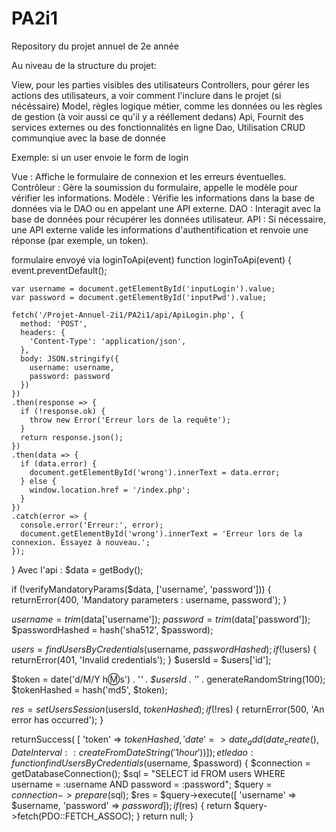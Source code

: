# PA2i1
Repository du projet annuel de 2e année 


Au niveau de la structure du projet:

View, pour les parties visibles des utilisateurs
Controllers, pour gérer les actions des utilisateurs, a voir comment l'inclure dans le projet (si nécéssaire)
Model, règles logique métier, comme les données ou les règles de gestion (à voir aussi ce qu'il y a rééllement dedans)
Api, Fournit des services externes ou des fonctionnalités en ligne
Dao, Utilisation CRUD communqiue avec la base de donnée

Exemple: si un user envoie le form de login 

Vue : Affiche le formulaire de connexion et les erreurs éventuelles.
Contrôleur : Gère la soumission du formulaire, appelle le modèle pour vérifier les informations.
Modèle : Vérifie les informations dans la base de données via le DAO ou en appelant une API externe.
DAO : Interagit avec la base de données pour récupérer les données utilisateur.
API : Si nécessaire, une API externe valide les informations d'authentification et renvoie une réponse (par exemple, un token).

formulaire envoyé via loginToApi(event)
function loginToApi(event) {
    event.preventDefault();

    var username = document.getElementById('inputLogin').value;
    var password = document.getElementById('inputPwd').value;

    fetch('/Projet-Annuel-2i1/PA2i1/api/ApiLogin.php', { 
      method: 'POST',
      headers: {
        'Content-Type': 'application/json',
      },
      body: JSON.stringify({
        username: username,
        password: password
      })
    })
    .then(response => {
      if (!response.ok) {
        throw new Error('Erreur lors de la requête');
      }
      return response.json();
    })
    .then(data => {
      if (data.error) {
        document.getElementById('wrong').innerText = data.error;
      } else {
        window.location.href = '/index.php'; 
      }
    })
    .catch(error => {
      console.error('Erreur:', error);
      document.getElementById('wrong').innerText = 'Erreur lors de la connexion. Essayez à nouveau.';
    });
  }
Avec l'api :
$data = getBody();

if (!verifyMandatoryParams($data, ['username', 'password'])) {
    returnError(400, 'Mandatory parameters : username, password');
}

$username = trim($data['username']);
$password = trim($data['password']);
$passwordHashed = hash('sha512', $password);

$users = findUsersByCredentials($username, $passwordHashed);
if (!$users) {
    returnError(401, 'Invalid credentials');
}
$usersId = $users['id'];

$token = date('d/M/Y h:m:s') . '_' . $usersId . '_' . generateRandomString(100);
$tokenHashed = hash('md5', $token);

$res = setUsersSession($usersId, $tokenHashed);
if (!$res) {
    returnError(500, 'An error has occurred');
}

returnSuccess(
    [
        'token' => $tokenHashed,
        'date' => date_add(
            date_create(),
            DateInterval::createFromDateString('1 hour')
        )
    ]
);
et le dao :
function findUsersByCredentials($username, $password) {
    $connection = getDatabaseConnection();
    $sql = "SELECT id FROM users WHERE username = :username AND password = :password";
    $query = $connection->prepare($sql);
    $res = $query->execute([
        'username' => $username,
        'password' => $password
    ]);
    if ($res) {
        return $query->fetch(PDO::FETCH_ASSOC);
    }
    return null;
}
